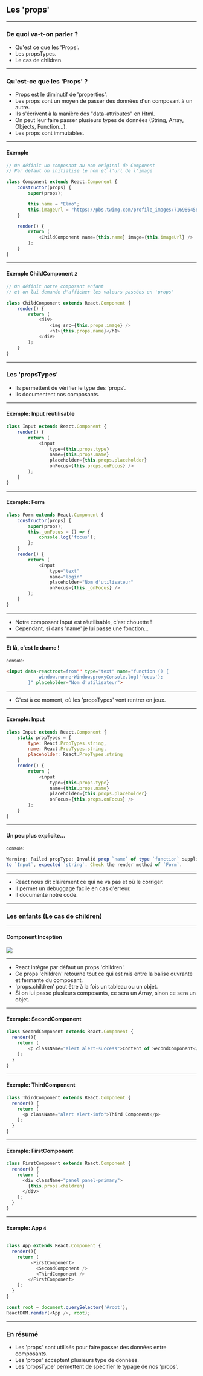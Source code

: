 ## Les 'props'

---

### De quoi va-t-on parler ?

- Qu'est ce que les 'Props'. <!-- .element: class="fragment" -->
- Les propsTypes. <!-- .element: class="fragment" -->
- Le cas de children. <!-- .element: class="fragment" -->

---

### Qu'est-ce que les 'Props' ?

* Props est le diminutif de 'properties'. <!-- .element: class="fragment" -->
* Les props sont un moyen de passer des données d'un composant à un autre. <!-- .element: class="fragment" -->
* Ils s'écrivent à la manière des "data-attributes" en Html. <!-- .element: class="fragment" -->
* On peut leur faire passer plusieurs types de données (String, Array, Objects, Function...). <!-- .element: class="fragment" -->
* Les props sont immutables. <!-- .element: class="fragment" -->

---

#### Exemple

```javascript
// On définit un composant au nom original de Component
// Par défaut on initialise le nom et l'url de l'image

class Component extends React.Component {
    constructor(props) {
        super(props);

        this.name = "Elmo";
        this.imageUrl = "https://pbs.twimg.com/profile_images/716986458406424576/8AOacOOQ.jpg";
    }

    render() {
        return (
            <ChildComponent name={this.name} image={this.imageUrl} />
        );
    }
}
```

---

#### Exemple ChildComponent <small>2</small>

```javascript
// On définit notre composant enfant
// et on lui demande d'afficher les valeurs passées en 'props'

class ChildComponent extends React.Component {
    render() {
        return (
            <div>
                <img src={this.props.image} />
                <h1>{this.props.name}</h1>
            </div>
        );
    }
}

```

---

### Les 'propsTypes'

* Ils permettent de vérifier le type des 'props'. <!-- .element: class="fragment" -->
* Ils documentent nos composants. <!-- .element: class="fragment" -->

---

#### Exemple: Input réutilisable

```javascript
class Input extends React.Component {
    render() {
        return (
            <input
                type={this.props.type}
                name={this.props.name}
                placeholder={this.props.placeholder}
                onFocus={this.props.onFocus} />
        );
    }
}
```

---

#### Exemple: Form

```javascript
class Form extends React.Component {
    constructor(props) {
        super(props);
        this._onFocus = () => {
            console.log('focus');
        };
    }
    render() {
        return (
            <Input
                type="text"
                name="login"
                placeholder="Nom d'utilisateur"
                onFocus={this._onFocus} />
        );
    }
}
```

---

* Notre composant Input est réutilisable, c'est chouette !
* Cependant, si dans 'name' je lui passe une fonction... <!-- .element: class="fragment" -->

---

<!-- .slide: data-background-image="images/chat-drame.gif"  -->
#### Et là, c'est le drame !

<small>console:</small>
```html
<input data-reactroot=from"" type="text" name="function () {
            window.runnerWindow.proxyConsole.log('focus');
        }" placeholder="Nom d'utilisateur">
```

---

* C'est à ce moment, où les 'propsTypes' vont rentrer en jeux.

---

#### Exemple: Input
```javascript
class Input extends React.Component {
    static propTypes = {
        type: React.PropTypes.string,
        name: React.PropTypes.string,
        placeholder: React.PropTypes.string
    }
    render() {
        return (
            <input
                type={this.props.type}
                name={this.props.name}
                placeholder={this.props.placeholder}
                onFocus={this.props.onFocus} />
        );
    }
}
```

---

#### Un peu plus explicite...

<small>console:</small>
```javascript
Warning: Failed propType: Invalid prop `name` of type `function` supplied
to `Input`, expected `string`. Check the render method of `Form`.
```

---

* React nous dit clairement ce qui ne va pas et où le corriger.
* Il permet un debuggage facile en cas d'erreur. <!-- .element: class="fragment" -->
* Il documente notre code. <!-- .element: class="fragment" -->

---

### Les enfants (Le cas de children)

---

#### Component Inception

![](images/react-child-component-diagram.svg)<!-- .element: class="img--no-border" -->

---


* React intègre par défaut un props 'children'. <!-- .element: class="fragment" -->
* Ce props 'children' retourne tout ce qui est mis entre la balise ouvrante et fermante du composant. <!-- .element: class="fragment" -->
* 'props.children' peut être à la fois un tableau ou un objet. <!-- .element: class="fragment" -->
* Si on lui passe plusieurs composants, ce sera un Array, sinon ce sera un objet. <!-- .element: class="fragment" -->

---

#### Exemple: SecondComponent

```javascript
class SecondComponent extends React.Component {
  render(){
    return (
        <p className="alert alert-success">Content of SecondComponent</p>
    );
  }
}
```

---

#### Exemple: ThirdComponent

```javascript
class ThirdComponent extends React.Component {
  render() {
    return (
      <p className="alert alert-info">Third Component</p>
    );
  }
}
```

---

#### Exemple: FirstComponent

```javascript
class FirstComponent extends React.Component {
  render() {
    return (
      <div className="panel panel-primary">
        {this.props.children}
      </div>
    );
  }
}
```

---

#### Exemple: App <small>4</small>

```javascript

class App extends React.Component {
  render(){
    return (
         <FirstComponent>
           <SecondComponent />
           <ThirdComponent />
        </FirstComponent>
    );
  }
}

const root = document.querySelector('#root');
ReactDOM.render(<App />, root);
```

---

### En résumé

- Les 'props' sont utilisés pour faire passer des données entre composants. <!-- .element: class="fragment" -->
- Les 'props' acceptent plusieurs type de données. <!-- .element: class="fragment" -->
- Les 'propsType' permettent de spécifier le typage de nos 'props'. <!-- .element: class="fragment" -->
